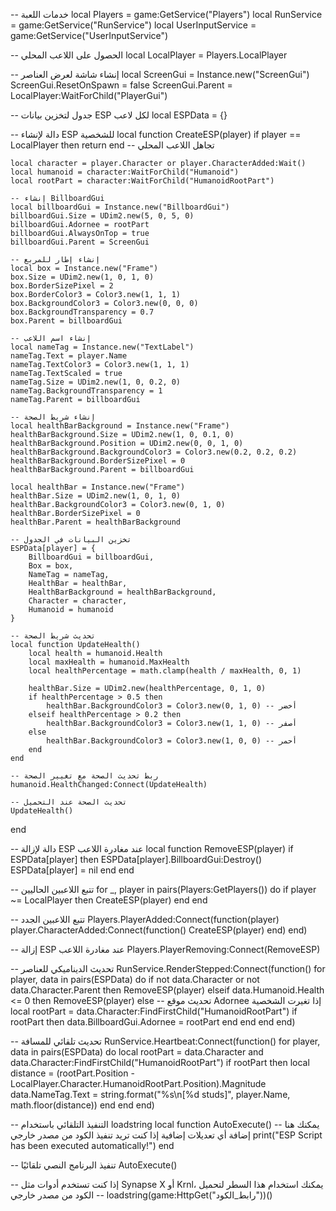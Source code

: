 -- خدمات اللعبة
local Players = game:GetService("Players")
local RunService = game:GetService("RunService")
local UserInputService = game:GetService("UserInputService")

-- الحصول على اللاعب المحلي
local LocalPlayer = Players.LocalPlayer

-- إنشاء شاشة لعرض العناصر
local ScreenGui = Instance.new("ScreenGui")
ScreenGui.ResetOnSpawn = false
ScreenGui.Parent = LocalPlayer:WaitForChild("PlayerGui")

-- جدول لتخزين بيانات ESP لكل لاعب
local ESPData = {}

-- دالة لإنشاء ESP للشخصية
local function CreateESP(player)
    if player == LocalPlayer then return end -- تجاهل اللاعب المحلي

    local character = player.Character or player.CharacterAdded:Wait()
    local humanoid = character:WaitForChild("Humanoid")
    local rootPart = character:WaitForChild("HumanoidRootPart")

    -- إنشاء BillboardGui
    local billboardGui = Instance.new("BillboardGui")
    billboardGui.Size = UDim2.new(5, 0, 5, 0)
    billboardGui.Adornee = rootPart
    billboardGui.AlwaysOnTop = true
    billboardGui.Parent = ScreenGui

    -- إنشاء إطار للمربع
    local box = Instance.new("Frame")
    box.Size = UDim2.new(1, 0, 1, 0)
    box.BorderSizePixel = 2
    box.BorderColor3 = Color3.new(1, 1, 1)
    box.BackgroundColor3 = Color3.new(0, 0, 0)
    box.BackgroundTransparency = 0.7
    box.Parent = billboardGui

    -- إنشاء اسم اللاعب
    local nameTag = Instance.new("TextLabel")
    nameTag.Text = player.Name
    nameTag.TextColor3 = Color3.new(1, 1, 1)
    nameTag.TextScaled = true
    nameTag.Size = UDim2.new(1, 0, 0.2, 0)
    nameTag.BackgroundTransparency = 1
    nameTag.Parent = billboardGui

    -- إنشاء شريط الصحة
    local healthBarBackground = Instance.new("Frame")
    healthBarBackground.Size = UDim2.new(1, 0, 0.1, 0)
    healthBarBackground.Position = UDim2.new(0, 0, 1, 0)
    healthBarBackground.BackgroundColor3 = Color3.new(0.2, 0.2, 0.2)
    healthBarBackground.BorderSizePixel = 0
    healthBarBackground.Parent = billboardGui

    local healthBar = Instance.new("Frame")
    healthBar.Size = UDim2.new(1, 0, 1, 0)
    healthBar.BackgroundColor3 = Color3.new(0, 1, 0)
    healthBar.BorderSizePixel = 0
    healthBar.Parent = healthBarBackground

    -- تخزين البيانات في الجدول
    ESPData[player] = {
        BillboardGui = billboardGui,
        Box = box,
        NameTag = nameTag,
        HealthBar = healthBar,
        HealthBarBackground = healthBarBackground,
        Character = character,
        Humanoid = humanoid
    }

    -- تحديث شريط الصحة
    local function UpdateHealth()
        local health = humanoid.Health
        local maxHealth = humanoid.MaxHealth
        local healthPercentage = math.clamp(health / maxHealth, 0, 1)

        healthBar.Size = UDim2.new(healthPercentage, 0, 1, 0)
        if healthPercentage > 0.5 then
            healthBar.BackgroundColor3 = Color3.new(0, 1, 0) -- أخضر
        elseif healthPercentage > 0.2 then
            healthBar.BackgroundColor3 = Color3.new(1, 1, 0) -- أصفر
        else
            healthBar.BackgroundColor3 = Color3.new(1, 0, 0) -- أحمر
        end
    end

    -- ربط تحديث الصحة مع تغيير الصحة
    humanoid.HealthChanged:Connect(UpdateHealth)

    -- تحديث الصحة عند التحميل
    UpdateHealth()
end

-- دالة لإزالة ESP عند مغادرة اللاعب
local function RemoveESP(player)
    if ESPData[player] then
        ESPData[player].BillboardGui:Destroy()
        ESPData[player] = nil
    end
end

-- تتبع اللاعبين الحاليين
for _, player in pairs(Players:GetPlayers()) do
    if player ~= LocalPlayer then
        CreateESP(player)
    end
end

-- تتبع اللاعبين الجدد
Players.PlayerAdded:Connect(function(player)
    player.CharacterAdded:Connect(function()
        CreateESP(player)
    end)
end)

-- إزالة ESP عند مغادرة اللاعب
Players.PlayerRemoving:Connect(RemoveESP)

-- تحديث الديناميكي للعناصر
RunService.RenderStepped:Connect(function()
    for player, data in pairs(ESPData) do
        if not data.Character or not data.Character.Parent then
            RemoveESP(player)
        elseif data.Humanoid.Health <= 0 then
            RemoveESP(player)
        else
            -- تحديث موقع Adornee إذا تغيرت الشخصية
            local rootPart = data.Character:FindFirstChild("HumanoidRootPart")
            if rootPart then
                data.BillboardGui.Adornee = rootPart
            end
        end
    end
end)

-- تحديث تلقائي للمسافة
RunService.Heartbeat:Connect(function()
    for player, data in pairs(ESPData) do
        local rootPart = data.Character and data.Character:FindFirstChild("HumanoidRootPart")
        if rootPart then
            local distance = (rootPart.Position - LocalPlayer.Character.HumanoidRootPart.Position).Magnitude
            data.NameTag.Text = string.format("%s\n[%d studs]", player.Name, math.floor(distance))
        end
    end
end)

-- التنفيذ التلقائي باستخدام loadstring
local function AutoExecute()
    -- يمكنك هنا إضافة أي تعديلات إضافية إذا كنت تريد تنفيذ الكود من مصدر خارجي
    print("ESP Script has been executed automatically!")
end

-- تنفيذ البرنامج النصي تلقائيًا
AutoExecute()

-- إذا كنت تستخدم أدوات مثل Synapse X أو Krnl، يمكنك استخدام هذا السطر لتحميل الكود من مصدر خارجي
-- loadstring(game:HttpGet("رابط_الكود"))()
